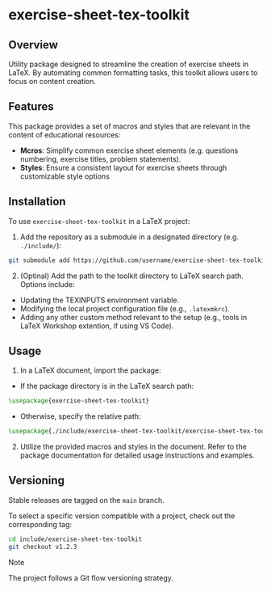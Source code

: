 # exercise-sheet-tex-toolkit

## Overview

Utility package designed to streamline the creation of exercise sheets in LaTeX. 
By automating common formatting tasks, this toolkit allows users to focus on content creation.


## Features

This package provides a set of macros and styles that are relevant in the content of educational resources:
- **Mcros**: Simplify common exercise sheet elements (e.g. questions numbering, exercise titles, problem statements).
- **Styles**: Ensure a consistent layout for exercise sheets through customizable style options


## Installation

To use `exercise-sheet-tex-toolkit` in a LaTeX project:

1. Add the repository as a submodule in a designated directory (e.g. `./include/`):

```bash
git submodule add https://github.com/username/exercise-sheet-tex-toolkit.git include/exercise-sheet-tex-toolkit
```

2. (Optinal) Add the path to the toolkit directory to LaTeX search path. Options include:
- Updating the TEXINPUTS environment variable.
- Modifying the local project configuration file (e.g., `.latexmkrc`).
- Adding any other custom method relevant to the setup (e.g., tools in LaTeX Workshop extention, if using VS Code).

## Usage

1. In a LaTeX document, import the package:

- If the package directory is in the LaTeX search path:
```latex
\usepackage{exercise-sheet-tex-toolkit}
```

- Otherwise, specify the relative path:
```latex
\usepackage{./include/exercise-sheet-tex-toolkit/exercise-sheet-tex-toolkit}
```

2. Utilize the provided macros and styles in the document. Refer to the package documentation for detailed usage instructions and examples.


## Versioning

Stable releases are tagged on the `main` branch.

To select a specific version compatible with a project, check out the corresponding tag:

```bash
cd include/exercise-sheet-tex-toolkit
git checkout v1.2.3
```

> [!NOTE]
> The project follows a Git flow versioning strategy.
